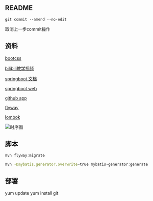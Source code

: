 ## README
```
git commit --amend --no-edit
```
取消上一步commit操作

## 资料
[bootcss](https://v3.bootcss.com)

[bilibili教学视频](https://www.bilibili.com/video/av50200264)

[springboot 文档](https://spring.io/guides)

[springboot web](https://spring.io/guides/gs/serving-web-content)

[github app](https://developer.github.com/apps/building-github-apps/creating-a-github-app)

[flyway](https://flywaydb.org/getstarted/)

[lombok](https://projectlombok.org/setup/maven)

![时序图](https://raw.githubusercontent.com/zhenghaishan25672/notes/master/img/server/githubApp_token.jpg)

## 脚本
```bash
mvn flyway:migrate
```
```bash
mvn -Dmybatis.generator.overwrite=true mybatis-generator:generate
```

## 部署
yum update
yum install git 